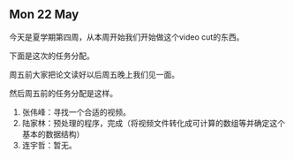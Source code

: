 ## Mon 22 May

今天是夏学期第四周，从本周开始我们开始做这个video cut的东西。

下面是这次的任务分配。

周五前大家把论文读好以后周五晚上我们见一面。

然后周五前的任务分配是这样。

1. 张伟峰：寻找一个合适的视频。
2. 陆家林：预处理的程序，完成（将视频文件转化成可计算的数组等并确定这个基本的数据结构）
3. 连宇哲：暂无。

